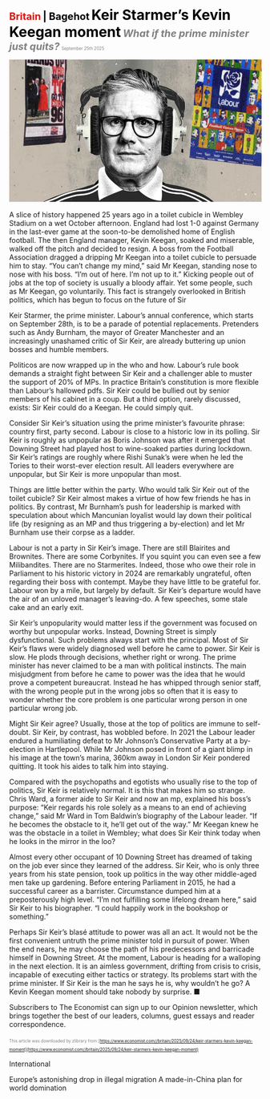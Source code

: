 <span style="color:#E3120B; font-size:14.9pt; font-weight:bold;">Britain</span> <span style="color:#000000; font-size:14.9pt; font-weight:bold;">| Bagehot</span>
<span style="color:#000000; font-size:21.0pt; font-weight:bold;">Keir Starmer’s Kevin Keegan moment</span>
<span style="color:#808080; font-size:14.9pt; font-weight:bold; font-style:italic;">What if the prime minister just quits?</span>
<span style="color:#808080; font-size:6.2pt;">September 25th 2025</span>

![](../images/049_Keir_Starmers_Kevin_Keegan_moment/p0206_img01.jpeg)

A slice of history happened 25 years ago in a toilet cubicle in Wembley Stadium on a wet October afternoon. England had lost 1-0 against Germany in the last-ever game at the soon-to-be demolished home of English football. The then England manager, Kevin Keegan, soaked and miserable, walked off the pitch and decided to resign. A boss from the Football Association dragged a dripping Mr Keegan into a toilet cubicle to persuade him to stay. “You can’t change my mind,” said Mr Keegan, standing nose to nose with his boss. “I’m out of here. I’m not up to it.” Kicking people out of jobs at the top of society is usually a bloody affair. Yet some people, such as Mr Keegan, go voluntarily. This fact is strangely overlooked in British politics, which has begun to focus on the future of Sir

Keir Starmer, the prime minister. Labour’s annual conference, which starts on September 28th, is to be a parade of potential replacements. Pretenders such as Andy Burnham, the mayor of Greater Manchester and an increasingly unashamed critic of Sir Keir, are already buttering up union bosses and humble members.

Politicos are now wrapped up in the who and how. Labour’s rule book demands a straight fight between Sir Keir and a challenger able to muster the support of 20% of MPs. In practice Britain’s constitution is more flexible than Labour’s hallowed pdfs. Sir Keir could be bullied out by senior members of his cabinet in a coup. But a third option, rarely discussed, exists: Sir Keir could do a Keegan. He could simply quit.

Consider Sir Keir’s situation using the prime minister’s favourite phrase: country first, party second. Labour is close to a historic low in its polling. Sir Keir is roughly as unpopular as Boris Johnson was after it emerged that Downing Street had played host to wine-soaked parties during lockdown. Sir Keir’s ratings are roughly where Rishi Sunak’s were when he led the Tories to their worst-ever election result. All leaders everywhere are unpopular, but Sir Keir is more unpopular than most.

Things are little better within the party. Who would talk Sir Keir out of the toilet cubicle? Sir Keir almost makes a virtue of how few friends he has in politics. By contrast, Mr Burnham’s push for leadership is marked with speculation about which Mancunian loyalist would lay down their political life (by resigning as an MP and thus triggering a by-election) and let Mr Burnham use their corpse as a ladder.

Labour is not a party in Sir Keir’s image. There are still Blairites and Brownites. There are some Corbynites. If you squint you can even see a few Milibandites. There are no Starmerites. Indeed, those who owe their role in Parliament to his historic victory in 2024 are remarkably ungrateful, often regarding their boss with contempt. Maybe they have little to be grateful for. Labour won by a mile, but largely by default. Sir Keir’s departure would have the air of an unloved manager’s leaving-do. A few speeches, some stale cake and an early exit.

Sir Keir’s unpopularity would matter less if the government was focused on worthy but unpopular works. Instead, Downing Street is simply dysfunctional. Such problems always start with the principal. Most of Sir Keir’s flaws were widely diagnosed well before he came to power. Sir Keir is slow. He plods through decisions, whether right or wrong. The prime minister has never claimed to be a man with political instincts. The main misjudgment from before he came to power was the idea that he would prove a competent bureaucrat. Instead he has whipped through senior staff, with the wrong people put in the wrong jobs so often that it is easy to wonder whether the core problem is one particular wrong person in one particular wrong job.

Might Sir Keir agree? Usually, those at the top of politics are immune to self-doubt. Sir Keir, by contrast, has wobbled before. In 2021 the Labour leader endured a humiliating defeat to Mr Johnson’s Conservative Party at a by-election in Hartlepool. While Mr Johnson posed in front of a giant blimp in his image at the town’s marina, 360km away in London Sir Keir pondered quitting. It took his aides to talk him into staying.

Compared with the psychopaths and egotists who usually rise to the top of politics, Sir Keir is relatively normal. It is this that makes him so strange. Chris Ward, a former aide to Sir Keir and now an mp, explained his boss’s purpose: “Keir regards his role solely as a means to an end of achieving change,” said Mr Ward in Tom Baldwin’s biography of the Labour leader. “If he becomes the obstacle to it, he’ll get out of the way.” Mr Keegan knew he was the obstacle in a toilet in Wembley; what does Sir Keir think today when he looks in the mirror in the loo?

Almost every other occupant of 10 Downing Street has dreamed of taking on the job ever since they learned of the address. Sir Keir, who is only three years from his state pension, took up politics in the way other middle-aged men take up gardening. Before entering Parliament in 2015, he had a successful career as a barrister. Circumstance dumped him at a preposterously high level. “I’m not fulfilling some lifelong dream here,” said Sir Keir to his biographer. “I could happily work in the bookshop or something.”

Perhaps Sir Keir’s blasé attitude to power was all an act. It would not be the first convenient untruth the prime minister told in pursuit of power. When the end nears, he may choose the path of his predecessors and barricade himself in Downing Street. At the moment, Labour is heading for a walloping in the next election. It is an aimless government, drifting from crisis to crisis, incapable of executing either tactics or strategy. Its problems start with the prime minister. If Sir Keir is the man he says he is, why wouldn’t he go? A Kevin Keegan moment should take nobody by surprise. ■

Subscribers to The Economist can sign up to our Opinion newsletter, which brings together the best of our leaders, columns, guest essays and reader correspondence.

<span style="color:#808080; font-size:6.2pt;">This article was downloaded by zlibrary from [https://www.economist.com//britain/2025/09/24/keir-starmers-kevin-keegan-moment](https://www.economist.com//britain/2025/09/24/keir-starmers-kevin-keegan-moment)</span>

International

Europe’s astonishing drop in illegal migration A made-in-China plan for world domination